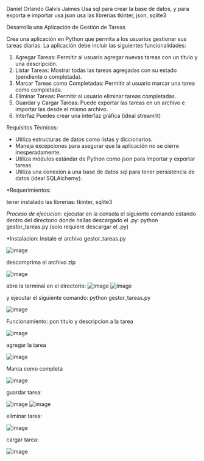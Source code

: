 Daniel Orlando Galvis Jaimes
Usa sql para crear la base de datos, y para exporta e importar usa json
usa las librerias tkinter, json, sqlite3

Desarrolla una Aplicación de Gestión de Tareas

Crea una aplicación en Python que permita a los usuarios gestionar sus tareas diarias. La aplicación debe incluir las siguientes funcionalidades:

1. Agregar Tareas:
        Permitir al usuario agregar nuevas tareas con un título y una descripción.
2. Listar Tareas:
        Mostrar todas las tareas agregadas con su estado (pendiente o completada).
3. Marcar Tareas como Completadas:
        Permitir al usuario marcar una tarea como completada.
4. Eliminar Tareas:
        Permitir al usuario eliminar tareas completadas.
5. Guardar y Cargar Tareas:
        Puede exportar las tareas en un archivo e importar las desde el mismo archivo.
6. Interfaz
        Puedes crear una interfaz gráfica (ideal streamlit)

Requisitos Técnicos:

* Utiliza estructuras de datos como listas y diccionarios.
* Maneja excepciones para asegurar que la aplicación no se cierre inesperadamente.
* Utiliza módulos estándar de Python como json para importar y exportar tareas.
* Utiliza una conexión a una base de datos sql para tener persistencia de datos (ideal SQLAlchemy).

*Requerimientos:

 tener instalado las librerias: tkinter, sqlite3

*Proceso de ejecucion:*
 ejecutar en la consola el siguiente comando estando dentro del directorio donde hallas descargado el .py: python gestor_tareas.py
 (solo requiere descargar el .py)

*Instalacion:
 Instale el archivo gestor_tareas.py
 
 ![image](https://github.com/user-attachments/assets/19bc617b-c58d-4cfc-917d-5e1ddb16b093)

 descomprima el archivo zip
 
 ![image](https://github.com/user-attachments/assets/7cf965f8-18e9-44ef-b7b4-2025f5b8a45f)

 abre la terminal en el directorio:
 ![image](https://github.com/user-attachments/assets/d7118ea1-42e0-490a-8dd7-fde70316ca7e)
 ![image](https://github.com/user-attachments/assets/d246d553-33e2-46a3-b7d2-64ae96446af9)

 y ejecutar el siguiente comando:
 python gestor_tareas.py
 
 ![image](https://github.com/user-attachments/assets/deb58c90-b8cd-4aef-b7c9-558b31f116ca)


 Funcionamiento:
 pon titulo y descripcion a la tarea
 
 ![image](https://github.com/user-attachments/assets/0d659609-4b22-459e-97b2-57cb9470342f)

 agregar la tarea
 
 ![image](https://github.com/user-attachments/assets/cbcf2281-b815-4376-be1d-985ce1cbea18)

 Marca como completa
 
 ![image](https://github.com/user-attachments/assets/b172cd8a-69b8-45bb-abc1-71c694435aba)

 guardar tarea:
 
 ![image](https://github.com/user-attachments/assets/0a25e590-26b1-4bad-90bc-71cd2eb6b8c4)
 ![image](https://github.com/user-attachments/assets/e205120d-864c-4a86-a7b0-901de8d038cd)

 eliminar tarea:
 
 ![image](https://github.com/user-attachments/assets/dcf10ef9-17be-4d76-ba0d-0adf6eab6a81)

 cargar tarea:
 
 ![image](https://github.com/user-attachments/assets/98f23562-67fc-4bff-a47e-d3b205b434cc)
  
